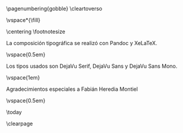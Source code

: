 \pagenumbering{gobble}
\cleartoverso

\vspace*{\fill}

\centering
\footnotesize

La composición tipográfica se realizó con Pandoc y XeLaTeX.

\vspace{0.5em}

Los tipos usados son DejaVu Serif, DejaVu Sans y DejaVu Sans Mono.

\vspace{1em}

Agradecimientos especiales a Fabián Heredia Montiel

\vspace{0.5em}

\today

\clearpage

